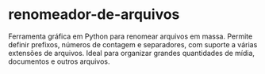 # renomeador-de-arquivos
Ferramenta gráfica em Python para renomear arquivos em massa. Permite definir prefixos, números de contagem e separadores, com suporte a várias extensões de arquivos. Ideal para organizar grandes quantidades de mídia, documentos e outros arquivos.
